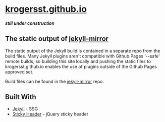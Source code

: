 # [krogersst.github.io](https://krogersst.github.io)
#### *still under construction*
## The static output of [jekyll-mirror](https://github.com/krogersst/jekyll-mirror)

The static output of the Jekyll build is contained in a separate repo from the build files. Many Jekyll plugins aren't compatible with Github Pages '--safe' remote builds, so building this site locally and pushing the static files to krogersst.github.io enables the use of plugins outside of the Github Pages approved set.

Build files can be found in the [jekyll-mirror](https://github.com/krogersst/jekyll-mirror) repo.

## Built With

* [Jekyll](https://jekyllrb.com) - SSG
* [Sticky Header](http://plugins.imdanishiqbal.com/sticky-header) - jQuery sticky header

